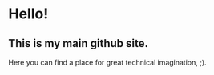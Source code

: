 # Hello!
## This is my main github site.
Here you can find a place for great technical imagination, ;).